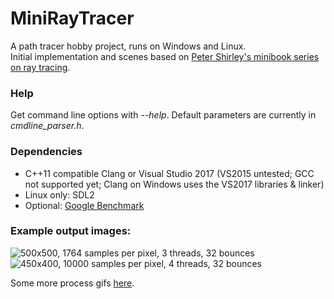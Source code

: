 # MiniRayTracer
A path tracer hobby project, runs on Windows and Linux.  
Initial implementation and scenes based on [Peter Shirley's minibook series on ray tracing](https://in1weekend.blogspot.com/).

### Help

Get command line options with *--help*. Default parameters are currently in *cmdline_parser.h*.

### Dependencies
* C++11 compatible Clang or Visual Studio 2017 (VS2015 untested; GCC not supported yet; Clang on Windows uses the VS2017 libraries & linker)
* Linux only: SDL2
* Optional: [Google Benchmark](https://github.com/google/benchmark.git)

### Example output images:
![500x500, 1764 samples per pixel, 3 threads, 32 bounces](https://i.imgur.com/2VsYmUf.png)
![450x400, 10000 samples per pixel, 4 threads, 32 bounces](https://i.imgur.com/wYSJHR0.png)

Some more process gifs [here](https://imgur.com/a/lBOdJ).